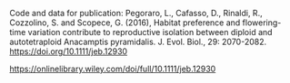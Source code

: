Code and data for publication: 
Pegoraro, L., Cafasso, D., Rinaldi, R., Cozzolino, S. and Scopece, G. (2016), Habitat preference and flowering-time variation contribute to reproductive isolation between diploid and autotetraploid Anacamptis pyramidalis. J. Evol. Biol., 29: 2070-2082. https://doi.org/10.1111/jeb.12930

https://onlinelibrary.wiley.com/doi/full/10.1111/jeb.12930
